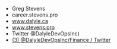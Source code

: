 - Greg Stevens
- career.stevens.pro
- www.dalyle.ca
- www.stevens.pro
- Twitter @DalyleDevOpsInc)
- [(3) @DalyleDevOpsInc/Finance / Twitter](https://twitter.com/i/lists/1519709663058481154)